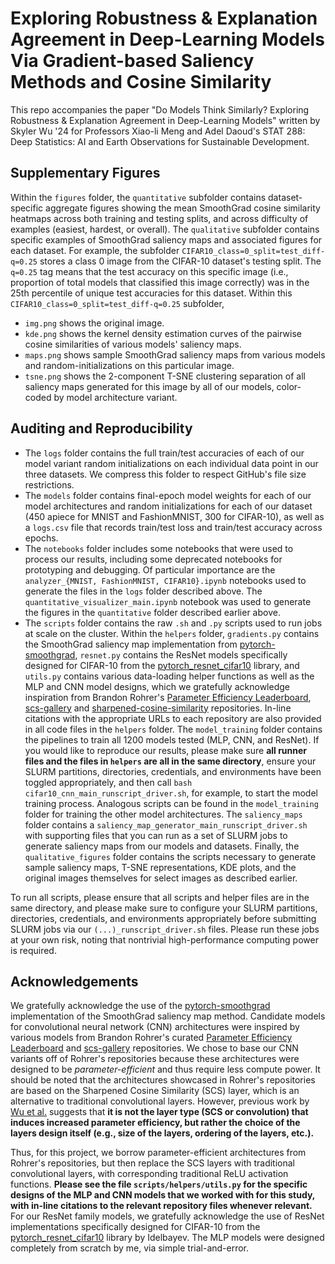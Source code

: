 # Exploring Robustness & Explanation Agreement in Deep-Learning Models Via Gradient-based Saliency Methods and Cosine Similarity
This repo accompanies the paper "Do Models Think Similarly? Exploring Robustness & Explanation Agreement in Deep-Learning Models" written by Skyler Wu '24 for Professors Xiao-li Meng and Adel Daoud's STAT 288: Deep Statistics: AI and Earth Observations for Sustainable Development.

## Supplementary Figures
Within the `figures` folder, the `quantitative` subfolder contains dataset-specific aggregate figures showing the mean SmoothGrad cosine similarity heatmaps across both training and testing splits, and across difficulty of examples (easiest, hardest, or overall). The `qualitative` subfolder contains specific examples of SmoothGrad saliency maps and associated figures for each dataset. For example, the subfolder `CIFAR10_class=0_split=test_diff-q=0.25` stores a class 0 image from the CIFAR-10 dataset's testing split. The `q=0.25` tag means that the test accuracy on this specific image (i.e., proportion of total models that classified this image correctly) was in the 25th percentile of unique test accuracies for this dataset. Within this `CIFAR10_class=0_split=test_diff-q=0.25` subfolder,
- `img.png` shows the original image.
- `kde.png` shows the kernel density estimation curves of the pairwise cosine similarities of various models' saliency maps.
- `maps.png` shows sample SmoothGrad saliency maps from various models and random-initializations on this particular image.
- `tsne.png` shows the 2-component T-SNE clustering separation of all saliency maps generated for this image by all of our models, color-coded by model architecture variant.

## Auditing and Reproducibility
- The `logs` folder contains the full train/test accuracies of each of our model variant random initializations on each individual data point in our three datasets. We compress this folder to respect GitHub's file size restrictions.
- The `models` folder contains final-epoch model weights for each of our model architectures and random initializations for each of our dataset (450 apiece for MNIST and FashionMNIST, 300 for CIFAR-10), as well as a `logs.csv` file that records train/test loss and train/test accuracy across epochs.
- The `notebooks` folder includes some notebooks that were used to process our results, including some deprecated notebooks for prototyping and debugging. Of particular importance are the `analyzer_{MNIST, FashionMNIST, CIFAR10}.ipynb` notebooks used to generate the files in the `logs` folder described above. The `quantitative_visualizer_main.ipynb` notebook was used to generate the figures in the `quantitative` folder described earlier above.
- The `scripts` folder contains the raw `.sh` and `.py` scripts used to run jobs at scale on the cluster. Within the `helpers` folder, `gradients.py` contains the SmoothGrad saliency map implementation from [pytorch-smoothgrad](https://github.com/pkmr06/pytorch-smoothgrad/tree/master), `resnet.py` contains the ResNet models specifically designed for CIFAR-10 from the [pytorch_resnet_cifar10](https://github.com/akamaster/pytorch_resnet_cifar10) library, and `utils.py` contains various data-loading helper functions as well as the MLP and CNN model designs, which we gratefully acknowledge inspiration from Brandon Rohrer's [Parameter Efficiency Leaderboard](https://github.com/brohrer/parameter_efficiency_leaderboard), [scs-gallery](https://github.com/brohrer/scs-gallery/tree/main) and [sharpened-cosine-similarity](https://github.com/brohrer/sharpened-cosine-similarity/tree/main) repositories. In-line citations with the appropriate URLs to each repository are also provided in all code files in the `helpers` folder. The `model_training` folder contains the pipelines to train all 1200 models tested (MLP, CNN, and ResNet). If you would like to reproduce our results, please make sure **all runner files and the files in `helpers` are all in the same directory**, ensure your SLURM partitions, directories, credentials, and environments have been toggled appropriately, and then call `bash cifar10_cnn_main_runscript_driver.sh`, for example, to start the model training process. Analogous scripts can be found in the `model_training` folder for training the other model architectures. The `saliency_maps` folder contains a `saliency_map_generator_main_runscript_driver.sh` with supporting files that you can run as a set of SLURM jobs to generate saliency maps from our models and datasets. Finally, the `qualitative_figures` folder contains the scripts necessary to generate sample saliency maps, T-SNE representations, KDE plots, and the original images themselves for select images as described earlier.

To run all scripts, please ensure that all scripts and helper files are in the same directory, and please make sure to configure your SLURM partitions, directories, credentials, and environments appropriately before submitting SLURM jobs via our `(...)_runscript_driver.sh` files. Please run these jobs at your own risk, noting that nontrivial high-performance computing power is required.

## Acknowledgements
We gratefully acknowledge the use of the [pytorch-smoothgrad](https://github.com/pkmr06/pytorch-smoothgrad/tree/master) implementation of the SmoothGrad saliency map method. Candidate models for convolutional neural network (CNN) architectures were inspired by various models from Brandon Rohrer's curated [Parameter Efficiency Leaderboard](https://github.com/brohrer/parameter_efficiency_leaderboard) and [scs-gallery](https://github.com/brohrer/scs-gallery/tree/main) repositories. We chose to base our CNN variants off of Rohrer's repositories because these architectures were designed to be *parameter-efficient* and thus require less compute power. It should be noted that the architectures showcased in Rohrer's repositories are based on the Sharpened Cosine Similarity (SCS) layer, which is an alternative to traditional convolutional layers. However, previous work by [Wu et al.](https://arxiv.org/abs/2307.13855) suggests that **it is not the layer type (SCS or convolution) that induces increased parameter efficiency, but rather the choice of the layers design itself (e.g., size of the layers, ordering of the layers, etc.).** 

Thus, for this project, we borrow parameter-efficient architectures from Rohrer's repositories, but then replace the SCS layers with traditional convolutional layers, with corresponding traditional ReLU activation functions. **Please see the file `scripts/helpers/utils.py` for the specific designs of the MLP and CNN models that we worked with for this study, with in-line citations to the relevant repository files whenever relevant.** For our ResNet family models, we gratefully acknowledge the use of ResNet implementations specifically designed for CIFAR-10 from the [pytorch_resnet_cifar10](https://github.com/akamaster/pytorch_resnet_cifar10) library by Idelbayev. The MLP models were designed completely from scratch by me, via simple trial-and-error.
